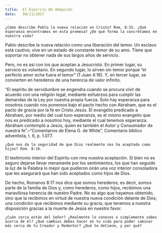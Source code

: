 ```yaml
---
title:  El Espíritu De Adopción
date:   30/11/2017
---
```



`¿Cómo describe Pablo la nueva relación en Cristo? Rom. 8:15. ¿Qué esperanza encontramos en esta promesa? ¿De qué forma la concretamos en nuestra vida?`

Pablo describe la nueva relación como una liberación del temor. Un esclavo está cautivo; vive en un estado de constante temor de su amo. Tiene que soportar no obtener nada de sus largos años de servicio.

Pero, no es así con los que aceptan a Jesucristo. En primer lugar, su servicio es voluntario. En segundo lugar, lo sirven sin temor porque “el perfecto amor echa fuera el temor” (1 Juan 4:18). Y, en tercer lugar, se convierten en herederos de una herencia de valor infinito.

“El espíritu de servidumbre se engendra cuando se procura vivir de acuerdo con una religión legal, mediante esfuerzos para cumplir las demandas de la Ley por nuestra propia fuerza. Solo hay esperanza para nosotros cuando nos ponemos bajo el pacto hecho con Abraham, que es el pacto de gracia por la fe en Cristo Jesús. El evangelio predicado a Abraham, por medio del cual tuvo esperanza, es el mismo evangelio que nos es predicado a nosotros hoy, mediante el cual tenemos esperanza. Abraham contempló a Jesús, quien es también el Autor y Consumador de nuestra fe”.–“Comentarios de Elena G. de White”, Comentario bíblico adventista, t. 6, p. 1.077.

`¿Qué nos da la seguridad de que Dios realmente nos ha aceptado como hijos? Rom. 8:16.`

El testimonio interior del Espíritu con rma nuestra aceptación. Si bien no es seguro dejarse llevar meramente por los sentimientos, los que han seguido la luz de la Palabra lo mejor que pudieron oirán una voz interior consoladora que les asegurará que han sido aceptados como hijos de Dios.

De hecho, Romanos 8:17 nos dice que somos herederos; es decir, somos parte de la familia de Dios y, como herederos, como hijos, recibimos una maravillosa herencia de nuestro Padre. No es algo que hayamos obtenido, sino que la recibimos en virtud de nuestra nueva condición delante de Dios; una condición que recibimos mediante su gracia, que tenemos a nuestra disposición gracias a la muerte de Jesús en nuestro favor.

`¿Cuán cerca estás del Señor? ¿Realmente lo conoces o simplemente sabes acerca de él? ¿Qué cambios debes hacer en tu vida para poder caminar más cerca de tu Creador y Redentor? ¿Qué te detiene, y por qué?`